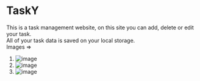 # TaskY

This is a task management website, on this site you can add, delete or edit your task. <br>
All of your task data is saved on your local storage. <br>
Images => 
  
  1. ![image](https://user-images.githubusercontent.com/71517975/131454316-36cd9b34-ecb5-4ed7-8cd4-1891b8412472.png)
  2. ![image](https://user-images.githubusercontent.com/71517975/131454389-27f2f668-45fe-4987-b6eb-fed28fd9d77a.png)
  3. ![image](https://user-images.githubusercontent.com/71517975/131454446-b96af0f2-49a7-4209-996a-e1baa26a2ce5.png)
